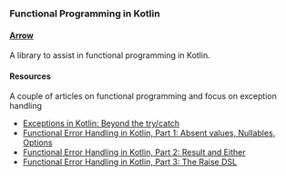 ### Functional Programming in Kotlin

#### [Arrow](https://arrow-kt.io/)

A library to assist in functional programming in Kotlin.

#### Resources

A couple of articles on functional programming and focus on exception handling

* [Exceptions in Kotlin: Beyond the try/catch](https://dev.to/raphaeldelio/exceptions-in-kotlin-beyond-the-trycatch-1n9o)
* [Functional Error Handling in Kotlin, Part 1: Absent values, Nullables, Options](https://blog.rockthejvm.com/functional-error-handling-in-kotlin/)
* [Functional Error Handling in Kotlin, Part 2: Result and Either](https://blog.rockthejvm.com/functional-error-handling-in-kotlin-part-2/)
* [Functional Error Handling in Kotlin, Part 3: The Raise DSL](https://blog.rockthejvm.com/functional-error-handling-in-kotlin-part-3/)
